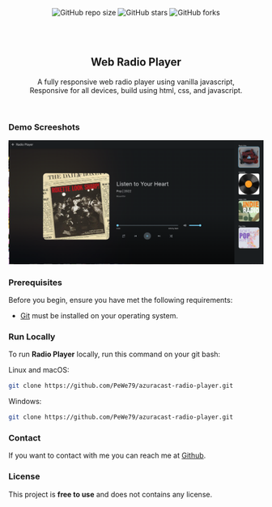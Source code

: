 <div align="center">
  
  ![GitHub repo size](https://github.com/PeWe79/azuracast-radio-player)
  ![GitHub stars](https://github.com/PeWe79/azuracast-radio-player/stargazers)
  ![GitHub forks](https://github.com/PeWe79/azuracast-radio-player/forks)

  <br />
  <br />

  <h2 align="center">Web Radio Player</h2>

  A fully responsive web radio player using vanilla javascript, <br />Responsive for all devices, build using html, css, and javascript.

  <!-- <a href="https://PeWe79.github.io/azuracast-radio-player/"><strong>➥ Live Demo</strong></a> -->

</div>

<br />

### Demo Screeshots

![Radio Player Desktop Demo](./readme-images/desktop.png "Desktop Demo")

### Prerequisites

Before you begin, ensure you have met the following requirements:

* [Git](https://git-scm.com/downloads "Download Git") must be installed on your operating system.

### Run Locally

To run **Radio Player** locally, run this command on your git bash:

Linux and macOS:

```bash
git clone https://github.com/PeWe79/azuracast-radio-player.git
```

Windows:

```bash
git clone https://github.com/PeWe79/azuracast-radio-player.git
```

### Contact

If you want to contact with me you can reach me at [Github](https://www.github,.com.com/PeWe79).

### License

This project is **free to use** and does not contains any license.
